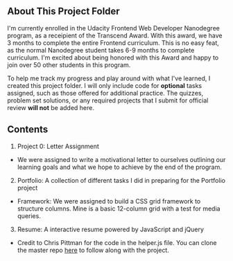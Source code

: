 ## About This Project Folder
I'm currently enrolled in the Udacity Frontend Web Developer Nanodegree program, as a receipient of the Transcend Award. With this award, we have 3 months to complete the entire Frontend curriculum.  This is no easy feat, as the normal Nanodegree student takes 6-9 months to complete curriculum. I'm excited about being honored with this Award and happy to join over 50 other students in this program.

To help me track my progress and play around with what I've learned, I created this project folder. I will only include code for **optional** tasks assigned, such as those offered for additional practice. The quizzes, problem set solutions, or any required projects that I submit for official review **will not** be added here.

## Contents 
1. Project 0: Letter Assignment
  * We were assigned to write a motivational letter to ourselves outlining our learning goals and what we hope to achieve by the end of the program.
2. Portfolio: A collection of different tasks I did in preparing for the Portfolio project
  * Framework: We were assigned to build a CSS grid framework to structure columns. Mine is a basic 12-column grid with a test for media queries.
3. Resume: A interactive resume powered by JavaScript and jQuery
  * Credit to Chris Pittman for the code in the helper.js file. You can clone the master repo [here](https://github.com/udacity/frontend-nanodegree-resume) to follow along with the project.
